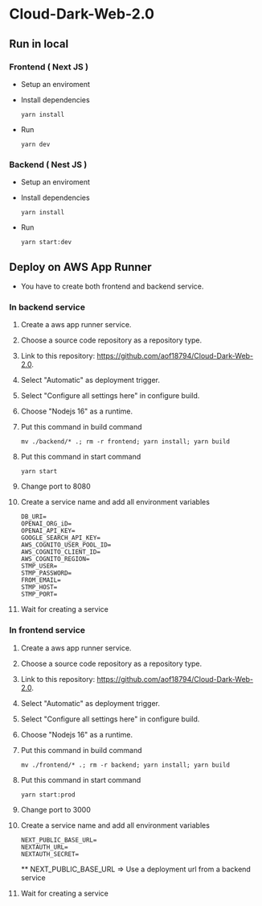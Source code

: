 # Cloud-Dark-Web-2.0


## **Run in local**

### Frontend ( Next JS )
- Setup an enviroment
- Install dependencies
  
  ```
  yarn install
  ```
- Run

  ```
  yarn dev
  ```

### Backend ( Nest JS )
- Setup an enviroment
- Install dependencies
  
  ```
  yarn install
  ```
- Run

    ```
    yarn start:dev
    ```

## **Deploy on AWS App Runner**
- You have to create both frontend and backend service.

### In backend service
1. Create a aws app runner service.
2. Choose a source code repository as a repository type.
3. Link to this repository: https://github.com/aof18794/Cloud-Dark-Web-2.0.
4. Select "Automatic" as deployment trigger.
5. Select "Configure all settings here" in configure build.
6. Choose "Nodejs 16" as a runtime.
7. Put this command in build command
   
   ```
   mv ./backend/* .; rm -r frontend; yarn install; yarn build
   ```
8. Put this command in start command
   
    ```
    yarn start
    ```
9.  Change port to 8080
10. Create a service name and add all environment variables
    
    ```
    DB_URI=
    OPENAI_ORG_iD=
    OPENAI_API_KEY=
    GOOGLE_SEARCH_API_KEY=
    AWS_COGNITO_USER_POOL_ID=
    AWS_COGNITO_CLIENT_ID=
    AWS_COGNITO_REGION=
    STMP_USER=
    STMP_PASSWORD=
    FROM_EMAIL=
    STMP_HOST=
    STMP_PORT=
    ```
11. Wait for creating a service

### In frontend service
1. Create a aws app runner service.
2. Choose a source code repository as a repository type.
3. Link to this repository: https://github.com/aof18794/Cloud-Dark-Web-2.0.
4. Select "Automatic" as deployment trigger.
5. Select "Configure all settings here" in configure build.
6. Choose "Nodejs 16" as a runtime.
7. Put this command in build command
   
   ```
   mv ./frontend/* .; rm -r backend; yarn install; yarn build
   ```
8. Put this command in start command
   
    ```
    yarn start:prod
    ```
9.  Change port to 3000
10. Create a service name and add all environment variables
    
    ```
    NEXT_PUBLIC_BASE_URL=
    NEXTAUTH_URL=
    NEXTAUTH_SECRET=
    ```

    ** NEXT_PUBLIC_BASE_URL => Use a deployment url from a backend service
11. Wait for creating a service



